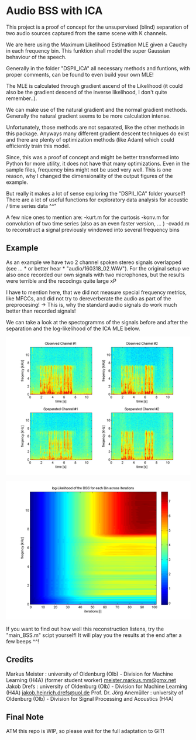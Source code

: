 # Audio BSS with ICA

This project is a proof of concept for the unsupervised (blind) separation of two audio sources captured from the same scene with K channels.

We are here using the Maximum Likelihood Estimation MLE given a Cauchy in each frequency bin. This funktion shall model the super Gaussian behaviour of the speech.

Generally in the folder "DSPII_ICA" all necessary methods and funtions, with proper comments, can be found to even build your own MLE!

The MLE is calculated through gradient ascend of the Likelihood (it could also be the gradient descend of the inverse likelihood, I don't quite remember..).

We can make use of the natural gradient and the normal gradient methods. Generally the natural gradient seems to be more calculation intense.

Unfortunately, those methods are not separated, like the other methods in this package. Anyways many different gradient descent techniques do exist and there are plenty of optimization methods (like Adam) which could efficiently train this model.

Since, this was a proof of concept and might be better transformed into Python for more utility, it does not have that many optimizations. Even in the sample files, frequency bins might not be used very well. This is one reason, why I changed the dimensionality of the output figures of the example.

But really it makes a lot of sense exploring the "DSPII_ICA" folder yourself! There are a lot of useful functions for exploratory data analysis for acoustic / time series data ^^"

A few nice ones to mention are:
-kurt.m for the curtosis
-konv.m for convolution of two time series (also as an even faster version, ... )
-ovadd.m to reconstruct a signal previously windowed into several frequency bins


## Example

As an example we have two 2 channel spoken stereo signals overlapped (see ... * or better hear * "audio/160318_02.WAV"). For the original setup we also once recorded our own signals with two microphones, but the results were terrible and the recodings quite large xP

I have to mention here, that we did not measure special frequency metrics, like MFCCs, and did not try to dereverberate the audio as part of the preprocesing! -> This is, why the standard audio signals do work much better than recorded signals!

We can take a look at the spectogramms of the signals before and after the separation and the log-likelihood of the ICA MLE below.

![some replacement text for the spectograms](https://github.com/markusMM/audioBSSwICA/raw/master/figures/SpecBSS_Lreverb.png)

![some replacement text for the log-likelihood](https://github.com/markusMM/audioBSSwICA/raw/master/figures/logLikelihoodBSSf_Lreverb.png)

If you want to find out how well this reconstruction listens, try the "main_BSS.m" scipt yourself! It will play you the results at the end after a few beeps ^^!

## Credits
Markus Meister : university of Oldenburg (Olb) - Division for Machine Learning (H4A) (former student worker)
<meister.markus.mm@gmx.net>
Jakob Drefs : university of Oldenburg (Olb) - Division for Machine Learning (H4A)
<jakob.heinrich.drefs@uol.de>
Prof. Dr. Jörg Anemüller : university of Oldenburg (Olb) - Division for Signal Processing and Acoustics (H4A)

## Final Note
ATM this repo is WIP, 
so please wait for the full adaptation to GIT!
